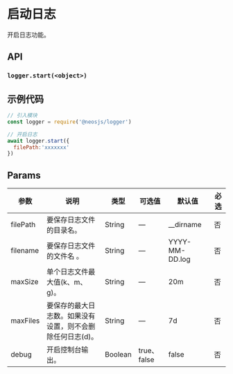 # 启动日志 <BadgeTip text="异步" type="green"></BadgeTip>

开启日志功能。

## API

### `logger.start(<object>)`
### 
## 示例代码

```js
// 引入模块
const logger = require('@neosjs/logger')

// 开启日志
await logger.start({
  filePath:'xxxxxxx'
})
```

## Params

| 参数                        | 说明                       | 类型   | 可选值          | 默认值       | 必选  |
| --------------------------- | -------------------------- | ------ | --------------- | ------------ |------------ |
| filePath               | 要保存日志文件的目录名。           | String | —               | __dirname            | 否 |
| filename          | 要保存日志文件的文件名  。                 | String | —           | YYYY-MM-DD.log           | 否 |
| maxSize          | 单个日志文件最大值(k、m、g)。              | String | —           | 20m           | 否 |
| maxFiles          | 要保存的最大日志数。如果没有设置，则不会删除任何日志(d)。                   | String | —           | 7d           | 否 |
| debug | 开启控制台输出。| Boolean | true、false | false |否 |

